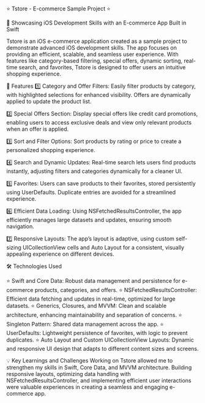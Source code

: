 ⭐️ Tstore - E-commerce Sample Project ⭐️

🚀 Showcasing iOS Development Skills with an E-commerce App Built in Swift

Tstore is an iOS e-commerce application created as a sample project to demonstrate advanced iOS development skills. The app focuses on providing an efficient, scalable, and seamless user experience. With features like category-based filtering, special offers, dynamic sorting, real-time search, and favorites, Tstore is designed to offer users an intuitive shopping experience.


🌟 Features
1️⃣ Category and Offer Filters: Easily filter products by category, with highlighted selections for enhanced visibility. Offers are dynamically applied to update the product list.

2️⃣ Special Offers Section: Display special offers like credit card promotions, enabling users to access exclusive deals and view only relevant products when an offer is applied.

3️⃣ Sort and Filter Options: Sort products by rating or price to create a personalized shopping experience.

4️⃣ Search and Dynamic Updates: Real-time search lets users find products instantly, adjusting filters and categories dynamically for a cleaner UI.

5️⃣ Favorites: Users can save products to their favorites, stored persistently using UserDefaults. Duplicate entries are avoided for a streamlined experience.

6️⃣ Efficient Data Loading: Using NSFetchedResultsController, the app efficiently manages large datasets and updates, ensuring smooth navigation.

7️⃣ Responsive Layouts: The app’s layout is adaptive, using custom self-sizing UICollectionView cells and Auto Layout for a consistent, visually appealing experience on different devices.

🛠️ Technologies Used

⭐️ Swift and Core Data: Robust data management and persistence for e-commerce products, categories, and offers.
⭐️ NSFetchedResultsController: Efficient data fetching and updates in real-time, optimized for large datasets.
⭐️ Generics, Closures, and MVVM: Clean and scalable architecture, enhancing maintainability and separation of concerns.
⭐️ Singleton Pattern: Shared data management across the app.
⭐️ UserDefaults: Lightweight persistence of favorites, with logic to prevent duplicates.
⭐️ Auto Layout and Custom UICollectionView Layouts: Dynamic and responsive UI design that adapts to different content sizes and screens.

💡 Key Learnings and Challenges
Working on Tstore allowed me to strengthen my skills in Swift, Core Data, and MVVM architecture. Building responsive layouts, optimizing data handling with NSFetchedResultsController, and implementing efficient user interactions were valuable experiences in creating a seamless and engaging e-commerce app.

